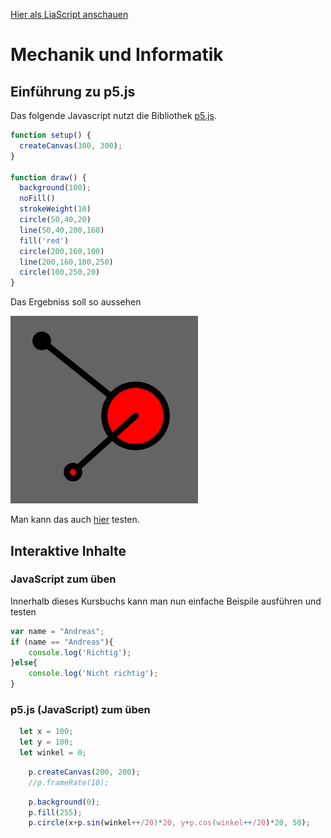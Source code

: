 <!--
author:   Andreas Schiffler

email:    andreas.schiffler@fhws.de

version:  0.0.1

language: de

comment:  Infomatik und technische Mechanik. Ziel ist es neben den 
          klassischen Inhalten zur technischen Mechanik auch Grundlagen
          zur Programmierung und Informatik zu vermitteln.

script:   https://cdnjs.cloudflare.com/ajax/libs/p5.js/0.10.2/p5.js

-->
[Hier als LiaScript anschauen](https://liascript.github.io/course/?https://raw.githubusercontent.com/aschiffler/fhws_lia/master/README.md)

# Mechanik und Informatik
## Einführung zu p5.js

Das folgende Javascript nutzt die Bibliothek [p5.js](https://p5js.org).

``` js
function setup() {
  createCanvas(300, 300);
}

function draw() {
  background(100);
  noFill()
  strokeWeight(10)
  circle(50,40,20)
  line(50,40,200,160)
  fill('red')
  circle(200,160,100)
  line(200,160,100,250)
  circle(100,250,20)
}
```
Das Ergebniss soll so aussehen

![images](https://github.com/aschiffler/fhws_lia/raw/master/assests/demo.png)

Man kann das auch [hier](https://editor.p5js.org/Schiffler/sketches/4T-0TFOv3) testen.

## Interaktive Inhalte
### JavaScript zum üben
Innerhalb dieses Kursbuchs kann man nun einfache Beispile ausführen und testen

```js
var name = "Andreas";
if (name == "Andreas"){
    console.log('Richtig');
}else{
    console.log('Nicht richtig');
}
```
<script>
    window.console.log = console.log;
    @input
</script>

### p5.js (JavaScript) zum üben
``` javascript +global.js
  let x = 100;
  let y = 100;
  let winkel = 0;
```
``` javascript +setup.js
    p.createCanvas(200, 200);
    //p.frameRate(10);
```
``` javascript +draw.js
    p.background(0);
    p.fill(255);
    p.circle(x+p.sin(winkel++/20)*20, y+p.cos(winkel++/20)*20, 50);
```
<script>
let sketch = function(p) {
    @input(0)
    p.setup = function() {
        @input(1)
    };
    p.draw = function() {
        @input(2)
    };
};
new p5(sketch, window.document.getElementById('p5-@0'));
</script>

<div id="p5-@0" class="persistent"></div>